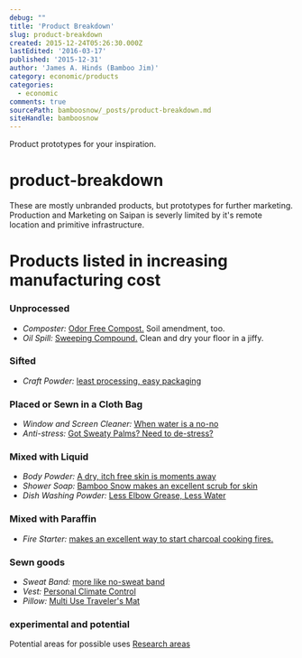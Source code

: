 ```yaml
---
debug: ""
title: 'Product Breakdown'
slug: product-breakdown
created: 2015-12-24T05:26:30.000Z
lastEdited: '2016-03-17'
published: '2015-12-31'
author: 'James A. Hinds (Bamboo Jim)'
category: economic/products
categories:
  - economic
comments: true
sourcePath: bamboosnow/_posts/product-breakdown.md
siteHandle: bamboosnow
---
```

Product prototypes for your inspiration.
<!-- excerpt -->
# product-breakdown

These are mostly unbranded products, but prototypes for further marketing.  Production and Marketing on Saipan is severly limited by it's remote location and primitive infrastructure.

# Products listed in increasing manufacturing cost

### Unprocessed
* *Composter:* [Odor Free Compost.](/products/raw/compost) Soil amendment, too.
* *Oil Spill:* [Sweeping Compound.](/products/raw/sweep) Clean and dry your floor in a jiffy.

### Sifted
* *Craft Powder:*  [least processing, easy packaging]( /products/household/craft-powder )

### Placed or Sewn in a Cloth Bag
* *Window and Screen Cleaner:* [When water is a no-no](/products/household/screen-cleaner)
* *Anti-stress:* [Got Sweaty Palms? Need to de-stress?](/products/soft-goods/sweaty-palm)

### Mixed with Liquid
* *Body Powder:* [A dry, itch free skin is moments away](/products/personal/body-powder)
* *Shower Soap:* [Bamboo Snow makes an excellent scrub for skin](/products/personal/shower-scrub)
* *Dish Washing Powder:* [Less Elbow Grease, Less Water](/products/household/dish-cleaner)

### Mixed with Paraffin
* *Fire Starter:* [makes an excellent way to start charcoal cooking fires. ](/products/household/charcoal-starter )

### Sewn goods
* *Sweat Band:* [more like no-sweat band](/products/soft-goods/sweat-band)
* *Vest:* [Personal Climate Control](/products/soft-goods/vest)
* *Pillow:* [Multi Use Traveler's Mat](/products/soft-goods/pillow)

### experimental and potential
Potential areas for possible uses [Research areas](/potential)
